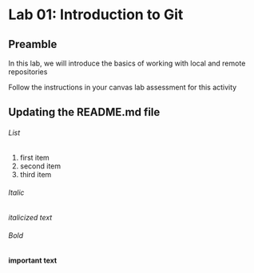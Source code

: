 # Lab 01: Introduction to Git

## Preamble

In this lab, we will introduce the basics of working with local and remote repositories

Follow the instructions in your canvas lab assessment for this activity

## Updating the README.md file

###### List

1. first item
2. second item
3. third item

###### Italic

*italicized text*


###### Bold

**important text**





